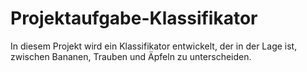 # Projektaufgabe-Klassifikator
In diesem Projekt wird ein Klassifikator entwickelt, der in der Lage ist, zwischen Bananen, Trauben und Äpfeln zu unterscheiden.
